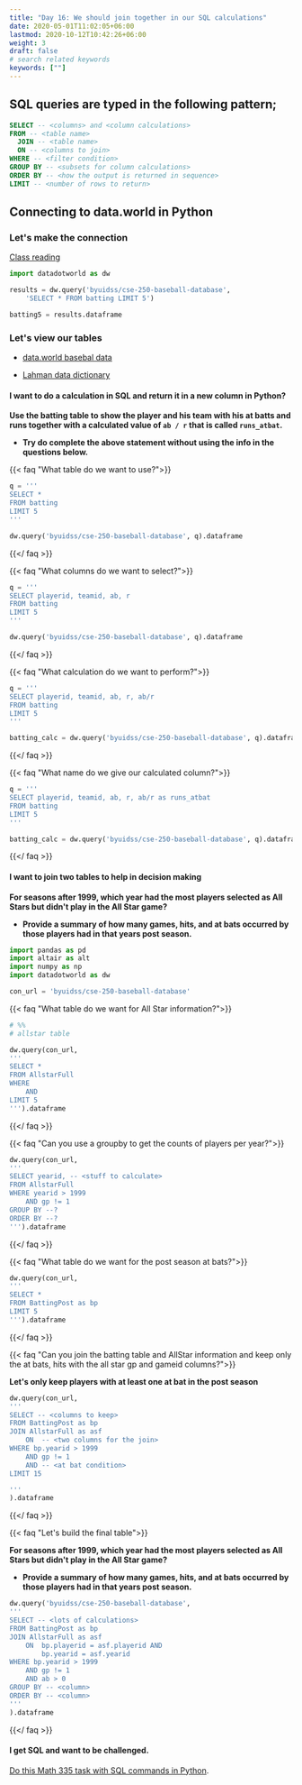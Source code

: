 ```yaml
---
title: "Day 16: We should join together in our SQL calculations"
date: 2020-05-01T11:02:05+06:00
lastmod: 2020-10-12T10:42:26+06:00
weight: 3
draft: false
# search related keywords
keywords: [""]
---
```


## SQL queries are typed in the following pattern;

```SQL
SELECT -- <columns> and <column calculations>
FROM -- <table name>
  JOIN -- <table name>
  ON -- <columns to join>
WHERE -- <filter condition>
GROUP BY -- <subsets for column calculations>
ORDER BY -- <how the output is returned in sequence>
LIMIT -- <number of rows to return>
```

## Connecting to data.world in Python

### Let's make the connection

[Class reading](../../course-materials/sql-for-data-science/)

```python
import datadotworld as dw

results = dw.query('byuidss/cse-250-baseball-database', 
    'SELECT * FROM batting LIMIT 5')

batting5 = results.dataframe
```

### Let's view our tables

- [data.world basebal data](https://data.world/byuidss/cse-250-baseball-database/workspace)

- [Lahman data dictionary](https://data.world/byuidss/cse-250-baseball-database/workspace/file?filename=readme2014.txt)


#### I want to do a calculation in SQL and return it in a new column in Python?

__Use the batting table to show the player and his team with his at batts and runs together with a calculated value of `ab / r` that is called `runs_atbat`.__

- __Try do complete the above statement without using the info in the questions below.__

{{< faq "What table do we want to use?">}}

```python
q = '''
SELECT *
FROM batting
LIMIT 5
'''

dw.query('byuidss/cse-250-baseball-database', q).dataframe

```

{{</ faq >}}



{{< faq "What columns do we want to select?">}}

```python
q = '''
SELECT playerid, teamid, ab, r
FROM batting
LIMIT 5
'''

dw.query('byuidss/cse-250-baseball-database', q).dataframe

```

{{</ faq >}}


{{< faq "What calculation do we want to perform?">}}


```python
q = '''
SELECT playerid, teamid, ab, r, ab/r 
FROM batting
LIMIT 5
'''

batting_calc = dw.query('byuidss/cse-250-baseball-database', q).dataframe

```


{{</ faq >}}


{{< faq "What name do we give our calculated column?">}}


```python
q = '''
SELECT playerid, teamid, ab, r, ab/r as runs_atbat
FROM batting
LIMIT 5
'''

batting_calc = dw.query('byuidss/cse-250-baseball-database', q).dataframe

```

{{</ faq >}}


#### I want to join two tables to help in decision making

__For seasons after 1999, which year had the most players selected as All Stars but didn't play in the All Star game?__

- __Provide a summary of how many games, hits, and at bats occurred by those players had in that years post season.__


```python
import pandas as pd 
import altair as alt
import numpy as np
import datadotworld as dw

con_url = 'byuidss/cse-250-baseball-database'
```

{{< faq "What table do we want for All Star information?">}}


```python
# %%
# allstar table

dw.query(con_url, 
'''
SELECT *
FROM AllstarFull
WHERE 
    AND 
LIMIT 5
''').dataframe

```

{{</ faq >}}



{{< faq "Can you use a groupby to get the counts of players per year?">}}

```python
dw.query(con_url, 
'''
SELECT yearid, -- <stuff to calculate>
FROM AllstarFull
WHERE yearid > 1999 
    AND gp != 1
GROUP BY --?
ORDER BY --?
''').dataframe
```

{{</ faq >}}



{{< faq "What table do we want for the post season at bats?">}}

```python
dw.query(con_url, 
'''
SELECT *
FROM BattingPost as bp
LIMIT 5
''').dataframe
```

{{</ faq >}}

{{< faq "Can you join the batting table and AllStar information and keep only the at bats, hits with the all star gp and gameid columns?">}}

__Let's only keep players with at least one at bat in the post season__

```python
dw.query(con_url, 
'''
SELECT -- <columns to keep>
FROM BattingPost as bp
JOIN AllstarFull as asf
    ON  -- <two columns for the join>
WHERE bp.yearid > 1999
    AND gp != 1
    AND -- <at bat condition>
LIMIT 15

'''
).dataframe
```
{{</ faq >}}

{{< faq "Let's build the final table">}}


__For seasons after 1999, which year had the most players selected as All Stars but didn't play in the All Star game?__

- __Provide a summary of how many games, hits, and at bats occurred by those players had in that years post season.__

```python
dw.query('byuidss/cse-250-baseball-database', 
'''
SELECT -- <lots of calculations>
FROM BattingPost as bp
JOIN AllstarFull as asf
    ON  bp.playerid = asf.playerid AND
        bp.yearid = asf.yearid
WHERE bp.yearid > 1999
    AND gp != 1
    AND ab > 0
GROUP BY -- <column>
ORDER BY -- <column>
'''
).dataframe
```
{{</ faq >}}

#### I get SQL and want to be challenged.


[Do this Math 335 task with SQL commands in Python](https://byuistats.github.io/M335/class_tasks/task12_details.html).
